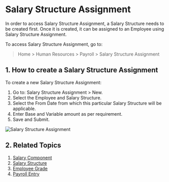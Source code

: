 <!-- add-breadcrumbs -->
# Salary Structure Assignment

In order to access Salary Structure Assignment, a Salary Structure needs to be created first. Once it is created, it can be assigned to an Employee using Salary Structure Assignment.


To access Salary Structure Assignment, go to:
> Home > Human Resources > Payroll > Salary Structure Assignment

## 1. How to create a Salary Structure Assignment

To create a new Salary Structure Assignment:

1. Go to: Salary Structure Assignment > New.
1. Select the Employee and Salary Structure.
1. Select the From Date from which this particular Salary Structure will be applicable.
1. Enter Base and Variable amount as per requirement.
1. Save and Submit.

<img class="screenshot" alt="Salary Structure Assignment" src="{{docs_base_url}}/assets/img/human-resources/salary-structure-assignment.png">


## 2. Related Topics

1. [Salary Component](/docs/user/manual/en/human-resources/salary-component)
1. [Salary Structure](/docs/user/manual/en/human-resources/salary-structure)
1. [Employee Grade](/docs/user/manual/en/human-resources/employee-grade)
1. [Payroll Entry](/docs/user/manual/en/human-resources/payroll-entry)


